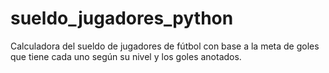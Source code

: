 # sueldo_jugadores_python
Calculadora del sueldo de jugadores de fútbol con base a la meta de goles que tiene cada uno según su nivel y los goles anotados.
